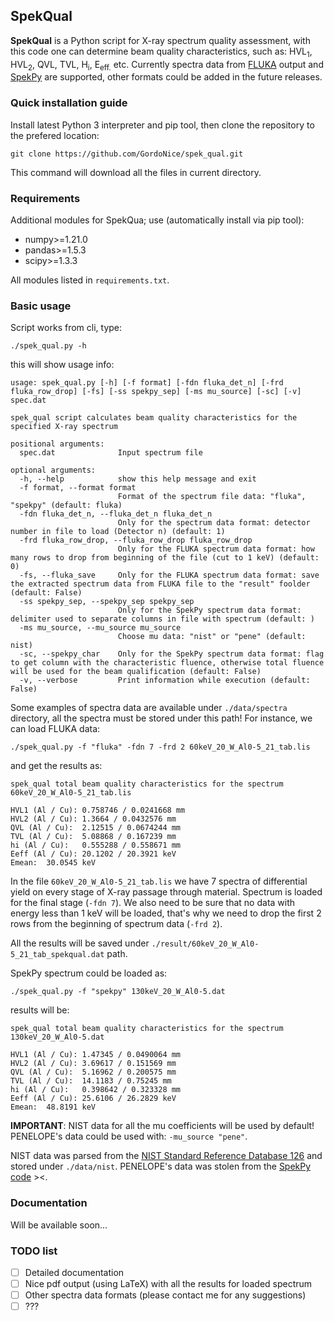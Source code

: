 ## SpekQual

**SpekQual** is a Python script for X-ray spectrum quality assessment, with this
code one can determine beam quality characteristics, such as: HVL<sub>1</sub>, HVL<sub>2</sub>,
QVL, TVL, H<sub>i</sub>, E<sub>eff.</sub> etc. Currently spectra data from [FLUKA](https://fluka.cern/)
output and [SpekPy](https://bitbucket.org/spekpy/spekpy_release/wiki/Home)
are supported, other formats could be added in the future releases.

### Quick installation guide

Install latest Python 3 interpreter and pip tool, then clone the repository to the
prefered location:

    git clone https://github.com/GordoNice/spek_qual.git

This command will download all the files in current directory.

### Requirements

Additional modules for SpekQua; use (automatically install via pip tool):

* numpy>=1.21.0
* pandas>=1.5.3
* scipy>=1.3.3

All modules listed in `requirements.txt`.

### Basic usage

Script works from cli, type:

    ./spek_qual.py -h

this will show usage info:

    usage: spek_qual.py [-h] [-f format] [-fdn fluka_det_n] [-frd fluka_row_drop] [-fs] [-ss spekpy_sep] [-ms mu_source] [-sc] [-v] spec.dat
    
    spek_qual script calculates beam quality characteristics for the specified X-ray spectrum
    
    positional arguments:
      spec.dat              Input spectrum file
    
    optional arguments:
      -h, --help            show this help message and exit
      -f format, --format format
                            Format of the spectrum file data: "fluka", "spekpy" (default: fluka)
      -fdn fluka_det_n, --fluka_det_n fluka_det_n
                            Only for the spectrum data format: detector number in file to load (Detector n) (default: 1)
      -frd fluka_row_drop, --fluka_row_drop fluka_row_drop
                            Only for the FLUKA spectrum data format: how many rows to drop from beginning of the file (cut to 1 keV) (default: 0)
      -fs, --fluka_save     Only for the FLUKA spectrum data format: save the extracted spectrum data from FLUKA file to the "result" foolder (default: False)
      -ss spekpy_sep, --spekpy_sep spekpy_sep
                            Only for the SpekPy spectrum data format: delimiter used to separate columns in file with spectrum (default: )
      -ms mu_source, --mu_source mu_source
                            Choose mu data: "nist" or "pene" (default: nist)
      -sc, --spekpy_char    Only for the SpekPy spectrum data format: flag to get column with the characteristic fluence, otherwise total fluence will be used for the beam qualification (default: False)
      -v, --verbose         Print information while execution (default: False)

Some examples of spectra data are available under `./data/spectra` directory, all
the spectra must be stored under this path! For instance, we can load FLUKA data:

    ./spek_qual.py -f "fluka" -fdn 7 -frd 2 60keV_20_W_Al0-5_21_tab.lis

and get the results as:

    spek_qual total beam quality characteristics for the spectrum 60keV_20_W_Al0-5_21_tab.lis

    HVL1 (Al / Cu): 0.758746 / 0.0241668 mm
    HVL2 (Al / Cu): 1.3664 / 0.0432576 mm
    QVL (Al / Cu):  2.12515 / 0.0674244 mm
    TVL (Al / Cu):  5.08868 / 0.167239 mm
    hi (Al / Cu):   0.555288 / 0.558671 mm
    Eeff (Al / Cu): 20.1202 / 20.3921 keV
    Emean:  30.0545 keV

In the file `60keV_20_W_Al0-5_21_tab.lis` we have 7 spectra of differential yield
on every stage of X-ray passage through material. Spectrum is loaded for the final stage (`-fdn 7`).
We also need to be sure that no data with energy less than 1 keV will be loaded, that's why
we need to drop the first 2 rows from the beginning of spectrum data (`-frd 2`).

All the results will be saved under `./result/60keV_20_W_Al0-5_21_tab_spekqual.dat` path.

SpekPy spectrum could be loaded as:

    ./spek_qual.py -f "spekpy" 130keV_20_W_Al0-5.dat

results will be:

    spek_qual total beam quality characteristics for the spectrum 130keV_20_W_Al0-5.dat

    HVL1 (Al / Cu): 1.47345 / 0.0490064 mm
    HVL2 (Al / Cu): 3.69617 / 0.151569 mm
    QVL (Al / Cu):  5.16962 / 0.200575 mm
    TVL (Al / Cu):  14.1183 / 0.75245 mm
    hi (Al / Cu):   0.398642 / 0.323328 mm
    Eeff (Al / Cu): 25.6106 / 26.2829 keV
    Emean:  48.8191 keV

**IMPORTANT**: NIST data for all the mu coefficients will be used by default! PENELOPE's data could
be used with: `-mu_source "pene"`.

NIST data was parsed from the
[NIST Standard Reference Database 126](https://www.nist.gov/pml/x-ray-mass-attenuation-coefficients) and stored
under `./data/nist`. PENELOPE's data was stolen from the
[SpekPy code](https://bitbucket.org/spekpy/spekpy_release/src/master/spekpy/data/tables/) ><.

### Documentation

Will be available soon...

### TODO list
- [ ] Detailed documentation
- [ ] Nice pdf output (using LaTeX) with all the results for loaded spectrum
- [ ] Other spectra data formats (please contact me for any suggestions)
- [ ] ???
